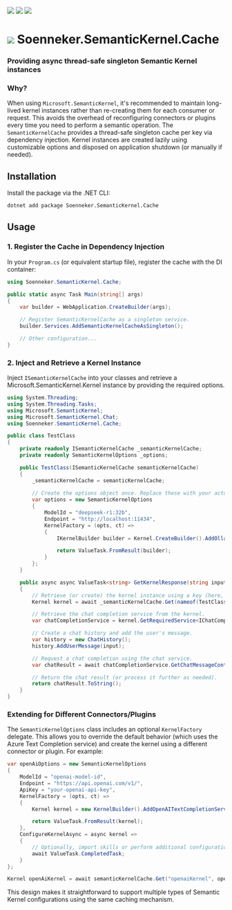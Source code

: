 ﻿[![](https://img.shields.io/nuget/v/Soenneker.SemanticKernel.Cache.svg?style=for-the-badge)](https://www.nuget.org/packages/Soenneker.SemanticKernel.Cache/)
[![](https://img.shields.io/github/actions/workflow/status/soenneker/soenneker.semantickernel.cache/publish-package.yml?style=for-the-badge)](https://github.com/soenneker/soenneker.semantickernel.cache/actions/workflows/publish-package.yml)
[![](https://img.shields.io/nuget/dt/Soenneker.SemanticKernel.Cache.svg?style=for-the-badge)](https://www.nuget.org/packages/Soenneker.SemanticKernel.Cache/)

# ![](https://user-images.githubusercontent.com/4441470/224455560-91ed3ee7-f510-4041-a8d2-3fc093025112.png) Soenneker.SemanticKernel.Cache

### Providing async thread-safe singleton Semantic Kernel instances

### Why?

When using `Microsoft.SemanticKernel`, it's recommended to maintain long-lived kernel instances rather than re-creating them for each consumer or request. This avoids the overhead of reconfiguring connectors or plugins every time you need to perform a semantic operation. The `SemanticKernelCache` provides a thread-safe singleton cache per key via dependency injection. Kernel instances are created lazily using customizable options and disposed on application shutdown (or manually if needed).

## Installation

Install the package via the .NET CLI:

```bash
dotnet add package Soenneker.SemanticKernel.Cache
```

## Usage

### 1. Register the Cache in Dependency Injection

In your `Program.cs` (or equivalent startup file), register the cache with the DI container:

```csharp
using Soenneker.SemanticKernel.Cache;

public static async Task Main(string[] args)
{
    var builder = WebApplication.CreateBuilder(args);

    // Register SemanticKernelCache as a singleton service.
    builder.Services.AddSemanticKernelCacheAsSingleton();

    // Other configuration...
}
```

### 2. Inject and Retrieve a Kernel Instance

Inject `ISemanticKernelCache` into your classes and retrieve a Microsoft.SemanticKernel.Kernel instance by providing the required options.

```csharp
using System.Threading;
using System.Threading.Tasks;
using Microsoft.SemanticKernel;
using Microsoft.SemanticKernel.Chat;
using Soenneker.SemanticKernel.Cache;

public class TestClass
{
    private readonly ISemanticKernelCache _semanticKernelCache;
    private readonly SemanticKernelOptions _options;

    public TestClass(ISemanticKernelCache semanticKernelCache)
    {
        _semanticKernelCache = semanticKernelCache;
        
        // Create the options object once. Replace these with your actual values.
        var options = new SemanticKernelOptions
        {
            ModelId = "deepseek-r1:32b",
            Endpoint = "http://localhost:11434",
            KernelFactory = (opts, ct) =>
            {
                IKernelBuilder builder = Kernel.CreateBuilder().AddOllamaChatCompletion(opts.ModelId, new Uri(opts.Endpoint));

                return ValueTask.FromResult(builder);
            }
        };
    }

    public async async ValueTask<string> GetKernelResponse(string input, CancellationToken cancellationToken = default)
    {
        // Retrieve (or create) the kernel instance using a key (here, nameof(TestClass)).
        Kernel kernel = await _semanticKernelCache.Get(nameof(TestClass), _options, cancellationToken);

        // Retrieve the chat completion service from the kernel.
        var chatCompletionService = kernel.GetRequiredService<IChatCompletionService>();

        // Create a chat history and add the user's message.
        var history = new ChatHistory();
        history.AddUserMessage(input);

        // Request a chat completion using the chat service.
        var chatResult = await chatCompletionService.GetChatMessageContentAsync(history, kernel: kernel);

        // Return the chat result (or process it further as needed).
        return chatResult.ToString();
    }
}
```

### Extending for Different Connectors/Plugins

The `SemanticKernelOptions` class includes an optional `KernelFactory` delegate. This allows you to override the default behavior (which uses the Azure Text Completion service) and create the kernel using a different connector or plugin. For example:

```csharp
var openAiOptions = new SemanticKernelOptions
{
    ModelId = "openai-model-id",
    Endpoint = "https://api.openai.com/v1/",
    ApiKey = "your-openai-api-key",
    KernelFactory = (opts, ct) =>
    {
        Kernel kernel = new KernelBuilder().AddOpenAITextCompletionService(opts.ModelId, opts.Endpoint, opts.ApiKey);

        return ValueTask.FromResult(kernel);
    },
    ConfigureKernelAsync = async kernel =>
    {
        // Optionally, import skills or perform additional configuration.
        await ValueTask.CompletedTask;
    }
};

Kernel openAiKernel = await semanticKernelCache.Get("openaiKernel", openAiOptions);
```

This design makes it straightforward to support multiple types of Semantic Kernel configurations using the same caching mechanism.